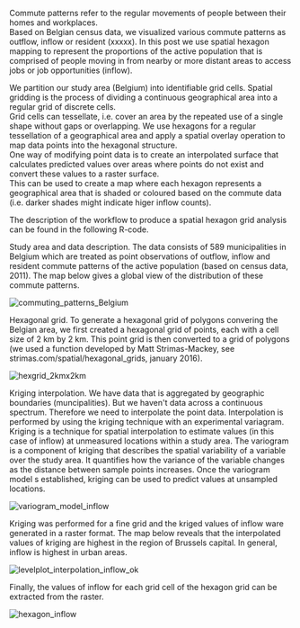 Commute patterns refer to the regular movements of people between their homes and workplaces.  
Based on Belgian census data, we visualized various commute patterns as outflow, inflow or resident
(xxxxx). In this post we use spatial hexagon mapping to represent the proportions of the active 
population that is comprised of people moving in from nearby or more distant areas to access 
jobs or job opportunities (inflow).  

We partition our study area (Belgium) into identifiable grid cells.  Spatial gridding is the 
process of dividing a continuous geographical area into a regular grid of discrete cells.  
Grid cells can tessellate, i.e. cover an area by the repeated use of a single shape without 
gaps or overlapping.  We use hexagons for a regular tessellation of a geographical area and 
apply a spatial overlay operation to map data points into the hexagonal structure.  
One way of modifying point data is to create an interpolated surface that calculates predicted 
values over areas where points do not exist and convert these values to a raster surface.  
This can be used to create a map where each hexagon represents a geographical area 
that is shaded or coloured based on the commute data (i.e. darker shades might indicate 
higer inflow counts). 

The description of the workflow to produce a spatial hexagon grid analysis can be found 
in the following R-code.

Study area and data description.
The data consists of 589 municipalities in Belgium which are treated as point observations of
outflow, inflow and resident commute patterns of the active population (based on census data,
2011).  The map below gives a global view of the distribution of these commute patterns.

![commuting_patterns_Belgium](https://github.com/emmolb/spatial_hexagon_mapping_inflow_Belgium/assets/34507394/5eadad6e-16a4-45d1-9d8b-b8db59916b70)

Hexagonal grid.
To generate a hexagonal grid of polygons convering the Belgian area, we first created a
hexagonal grid of points, each with a cell size of 2 km by 2 km.
This point grid is then converted to a grid of polygons (we used a function developed
by Matt Strimas-Mackey, see strimas.com/spatial/hexagonal_grids, january 2016).

![hexgrid_2kmx2km](https://github.com/emmolb/spatial_hexagon_mapping_inflow_Belgium/assets/34507394/fc648999-554d-4e83-9a30-8663704d5361)


Kriging interpolation.
We have data that is aggregated by geographic boundaries (muncipalities).  But we haven't data
across a continuous spectrum.  Therefore we need to interpolate the point data.  Interpolation
is performed by using the kriging technique with an experimental variagram.  Kriging is a
technique for spatial interpolation to estimate values (in this case of inflow) at unmeasured
locations within a study area.  The variogram is a component of kriging that describes 
the spatial variability of a variable over the study area.  It quantifies how the variance of
the variable changes as the distance between sample points increases.  Once the variogram
model s established, kriging can be used to predict values at unsampled locations.

![variogram_model_inflow](https://github.com/emmolb/spatial_hexagon_mapping_inflow_Belgium/assets/34507394/8ca3f6fd-d783-46a7-aafb-f29611bb500c)

Kriging was performed for a fine grid and the kriged values of inflow ware generated in
a raster format.  The map below reveals that the interpolated values of kriging are highest 
in the region of Brussels capital.  In general, inflow is highest in urban areas.

![levelplot_interpolation_inflow_ok](https://github.com/emmolb/spatial_hexagon_mapping_inflow_Belgium/assets/34507394/c4a8769f-d4a6-4c19-aa2d-d4f32f68e175)

Finally, the values of inflow for each grid cell of the hexagon grid can be extracted
from the raster.  

![hexagon_inflow](https://github.com/emmolb/spatial_hexagon_mapping_inflow_Belgium/assets/34507394/fe1e81d9-d2a1-4726-832c-39013ffce9fe)







